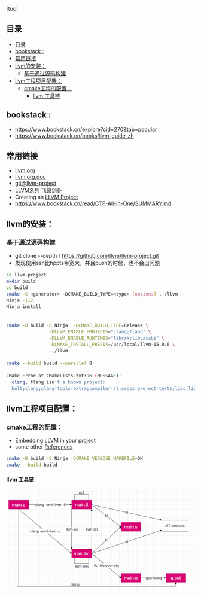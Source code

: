[toc]

## 目录

- [目录](#目录)
- [bookstack :](#bookstack-)
- [常用链接](#常用链接)
- [llvm的安装：](#llvm的安装)
  - [基于通过源码构建](#基于通过源码构建)
- [llvm工程项目配置：](#llvm工程项目配置)
  - [cmake工程的配置：](#cmake工程的配置)
    - [llvm 工具链](#llvm-工具链)

## bookstack :

* https://www.bookstack.cn/explore?cid=270&tab=popular
* https://www.bookstack.cn/books/llvm-guide-zh

## 常用链接

* [llvm.org](https://llvm.org/)
* [llvm.org.doc](https://llvm.org/docs)
* [git@llvm-project](https://github.com/llvm/llvm-project)
* LLVM系列 [飞翼剑仆](https://blog.csdn.net/Zhanglin_Wu/article/details/124942823)
* Creating an [LLVM Project](https://llvm.org/docs/Projects.html#overview)
* https://www.bookstack.cn/read/CTF-All-In-One/SUMMARY.md

## llvm的安装：

### 基于通过源码构建

* git clone --depth 1 https://github.com/llvm/llvm-project.git
* 发现使用ssh比hppts带宽大，并且push的时候，也不会出问题

```bash
cd llvm-project
mkdir build
cd build
cmake -G <generator> -DCMAKE_BUILD_TYPE=<type> [options] ../llvm
Ninja -j12
Ninja install


cmake -B build -G Ninja  -DCMAKE_BUILD_TYPE=Release \
                -DLLVM_ENABLE_PROJECTS="clang;flang" \
                -DLLVM_ENABLE_RUNTIMES="libcxx;libcxxabi" \
                -DCMAKE_INSTALL_PREFIX=/usr/local/llvm-15.0.6 \
                ../llvm

cmake --build build --parallel 8

CMake Error at CMakeLists.txt:96 (MESSAGE):
  clang, flang isn't a known project:
  bolt;clang;clang-tools-extra;compiler-rt;cross-project-tests;libc;libclc;libcxx;libcxxabi;libunwind;lld;lldb;mlir;openmp;polly;pstl;flang
```

## llvm工程项目配置：

### cmake工程的配置：

* Embedding LLVM in your [project](https://llvm.org/docs/CMake.html#id18)
* some other [References](https://github.com/randyli/luac/blob/master/demos/llvmtest/CMakeLists.txt)

```bash
cmake -B build -G Ninja -DCMAKE_VERBOSE_MAKEFILE=ON
cmake --build build
```

#### llvm 工具链

<!-- [![Star History Chart](https://api.star-history.com/svg?repos=guodongxiaren/README&type=Date)](https://star-history.com/#guodongxiaren/README&Date) -->

 ![alt:当照片加载失败，显示此内容](./images/llvm-toolchain.png "llvm 工具链")
